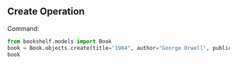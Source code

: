 ## Create Operation

Command:

```python
from bookshelf.models import Book
book = Book.objects.create(title="1984", author="George Orwell", publication_year=1949)
book